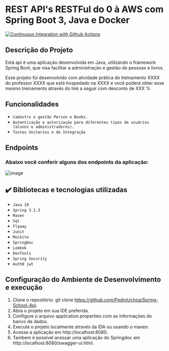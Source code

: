 # REST API's RESTFul do 0 à AWS com Spring Boot 3, Java e Docker

[![Continuous Integration with Github Actions](https://github.com/flaviohnm/rest-with-spring-boot-and-java/actions/workflows/continuous-integration.yml/badge.svg)](https://github.com/flaviohnm/rest-with-spring-boot-and-java/actions/workflows/continuous-integration.yml)

## Descrição do Projeto
Está api é uma aplicação desenvolvida em Java, utilizando o framework Spring Boot, que visa facilitar a administração e gestão de pessoas e livros.

Esse projeto foi desenvolvido com atividade prática do treinamento XXXX do professor XXXX que está hospedado na XXXX e você poderá obter esse mesmo treinamento através do link a seguir com desconto de XXX %
## Funcionalidades

- ``Cadastro e gestão Person e Books.``
- ``Autenticação e autorização para diferentes tipos de usuários (alunos e administradores).``
- ``Testes Unitarios e de Integração``

## Endpoints
### Abaixo você conferir alguns dos endpoints da aplicação:

![image](https://github.com/PedroUchoa/Spring-School-Api/assets/98981764/a3d061e5-911f-4342-acdc-cf4efb7e8a8b)

## ✔️ Bibliotecas e tecnologias utilizadas

- ``Java 19``
- ``Spring 3.1.3``
- ``Maven``
- ``Sql``
- ``Flyway``
- ``Junit``
- ``Mockito``
- ``SpringDoc``
- ``Lombok``
- ``DevTools``
- ``Spring Security``
- ``Auth0 jwt``

## Configuração do Ambiente de Desenvolvimento e execução

1. Clone o repositório: git clone https://github.com/PedroUchoa/Spring-School-Api.
2. Abra o projeto em sua IDE preferida.
3. Configure o arquivo application.properties com as informações do banco de dados.
4. Execute o projeto localmente através da IDA ou usando o maven.
5. Acesse a aplicação em http://localhost:8080.
6. Tambem é possivel acessar uma aplicação do Springdoc em http://localhost:8080/swagger-ui.html.

